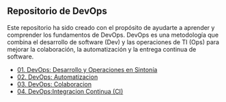 ## Repositorio de DevOps

Este repositorio ha sido creado con el propósito de ayudarte a aprender y comprender los fundamentos de DevOps. DevOps es una metodología que combina el desarrollo de software (Dev) y las operaciones de TI (Ops) para mejorar la colaboración, la automatización y la entrega continua de software.

* [01. DevOps: Desarrollo y Operaciones en Sintonía](https://github.com/KIRIL13POK/DevOps/blob/main/DevOps_DesarrolloYOperacionesEnSintonia1.md)
* [02. DevOps: Automatizacion](https://github.com/KIRIL13POK/DevOps/blob/main/Devops_Automatizacion.md)
* [03. DevOps: Colaboracion](https://github.com/KIRIL13POK/DevOps/blob/main/Devops_Colaboracion.md)
* [04. DevOps:Integracion Continua (CI) ](https://github.com/KIRIL13POK/DevOps/blob/main/Devops_IntegracionContinuaCI.md)